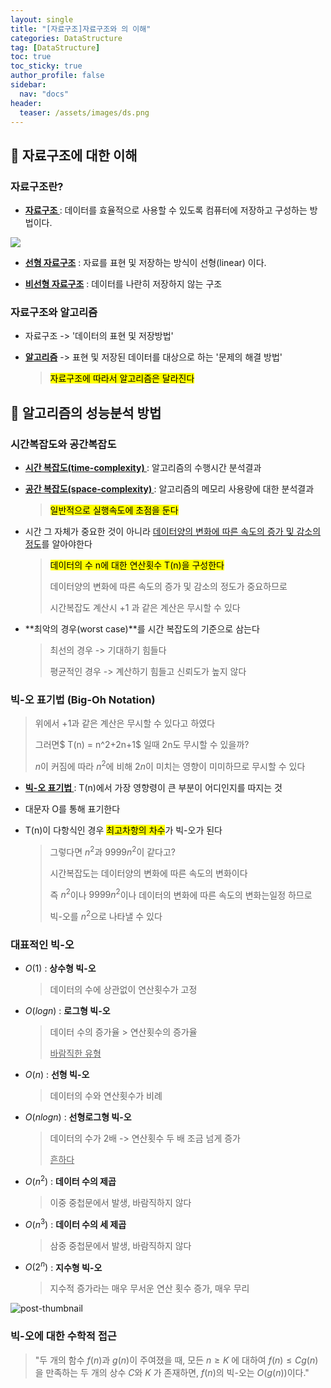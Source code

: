 ```yaml
---
layout: single
title: "[자료구조]자료구조와 의 이해"
categories: DataStructure
tag: [DataStructure]
toc: true
toc_sticky: true
author_profile: false
sidebar:
  nav: "docs"
header:
  teaser: /assets/images/ds.png
---
```


## :speech_balloon: 자료구조에 대한 이해

### 자료구조란?

- **<u>자료구조 </u>**: 데이터를 효율적으로 사용할 수 있도록 컴퓨터에 저장하고 구성하는 방법이다.

![](https://img1.daumcdn.net/thumb/R800x0/?scode=mtistory2&fname=https%3A%2F%2Ft1.daumcdn.net%2Fcfile%2Ftistory%2F23493B3356E9549111)

- **<u>선형 자료구조</u>** : 자료를 표현 및 저장하는 방식이 선형(linear) 이다.

- **<u>비선형 자료구조</u>** : 데이터를 나란히 저장하지 않는 구조

### 자료구조와 알고리즘

- 자료구조 -> '데이터의 표현 및 저장방법'

- **<u>알고리즘</u>** -> 표현 및 저장된 데이터를 대상으로 하는 '문제의 해결 방법'

  > <mark>자료구조에 따라서 알고리즘은 달라진다</mark>

## :speech_balloon: 알고리즘의 성능분석 방법

### 시간복잡도와 공간복잡도

- **<u>시간 복잡도(time-complexity) </u>**: 알고리즘의 수행시간 분석결과

- **<u>공간 복잡도(space-complexity) </u>**: 알고리즘의 메모리 사용량에 대한 분석결과

  > <mark>일반적으로 실행속도에 초점을 둔다</mark>

- 시간 그 자체가 중요한 것이 아니라 <u>데이터양의 변화에 따른 속도의 증가 및 감소의 정도</u>를 알아야한다

  > <mark>데이터의 수 n에 대한 연산횟수 T(n)을 구성한다</mark>
  >
  > 데이터양의 변화에 따른 속도의 증가 및 감소의 정도가 중요하므로
  >
  > 시간복잡도 계산시 +1 과 같은 계산은 무시할 수 있다

- **최악의 경우(worst case)**를 시간 복잡도의 기준으로 삼는다

  > 최선의 경우 -> 기대하기 힘들다
  >
  > 평균적인 경우 -> 계산하기 힘들고 신뢰도가 높지 않다

### 빅-오 표기법 (Big-Oh Notation)

> 위에서 +1과 같은 계산은 무시할 수 있다고 하였다
>
> 그러면$ T(n) = n^2+2n+1$ 일때 2n도 무시할 수 있을까?
>
> $n$이 커짐에 따라 $n^2$에 비해 $2n$이 미치는 영향이 미미하므로 무시할 수 있다

- **<u>빅-오 표기법 </u>**: T(n)에서 가장 영향령이 큰 부분이 어디인지를 따지는 것

- 대문자 O를 통해 표기한다

- T(n)이 다항식인 경우 <mark>최고차항의 차수</mark>가 빅-오가 된다

  > 그렇다면 $n^2$과 $9999n^2$이 같다고?
  >
  > 시간복잡도는 데이터양의 변화에 따른 속도의 변화이다
  >
  > 즉 $n^2$이나 $9999n^2$이나 데이터의 변화에 따른 속도의 변화는일정 하므로
  >
  > 빅-오를 $n^2$으로 나타낼 수 있다

### 대표적인 빅-오

- $O(1)$ : **상수형 빅-오**

  > 데이터의 수에 상관없이 연산횟수가 고정

- $O(logn)$ : **로그형 빅-오**

  > 데이터 수의 증가율 > 연산횟수의 증가율
  >
  > <u>바람직한 유형</u>

- $O(n)$ : **선형 빅-오**

  > 데이터의 수와 연산횟수가 비례

- $O(nlogn)$ : **선형로그형 빅-오**

  > 데이터의 수가 2배 -> 연산횟수 두 배 조금 넘게 증가
  >
  > <u>흔하다</u>

- $O(n^2)$ : **데이터 수의 제곱**

  > 이중 중첩문에서 발생, 바람직하지 않다

- $O(n^3)$ : **데이터 수의 세 제곱**

  > 삼중 중첩문에서 발생, 바람직하지 않다

- $O(2^n)$ : **지수형 빅-오**

  > 지수적 증가라는 매우 무서운 연산 횟수 증가, 매우 무리

![post-thumbnail](https://velog.velcdn.com/images/zerozoo-front/post/d7d2c823-f8e2-4b88-a723-eaaccee0b9fe/image.png)

### 빅-오에 대한 수학적 접근

> "두 개의 함수 $f(n)$과 $g(n)$이 주여졌을 때, 모든 $n\geq K$ 에 대하여 $f(n) \leq Cg(n)$ 을 만족하는 두 개의 상수 $C$와 $K$ 가 존재하면, $f(n)$의 빅-오는 $O(g(n))$이다."
